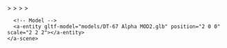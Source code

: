 <!DOCTYPE html>
<html>
  <head>
    <meta charset="utf-8">
    <title>My WebXR Scene</title>
    <meta name="description" content="WebXR with A-Frame">
    <script src="https://aframe.io/releases/1.4.2/aframe.min.js"></script>
    <meta name="viewport" content="width=device-width, initial-scale=1.0">
  </head>
  <body>
    <a-scene
      vr-mode-ui="enabled: true"
      webxr="optionalFeatures: hit-test, local-floor; requiredFeatures: local-floor"
      background="color: #0000fff"
    >
      <!-- Assets -->
      <a-assets>
        <a-asset-item id="model" src="replacemewiththestadium"></a-asset-item>
      </a-assets>
    >
      <!-- Lighting -->
      <a-light type="ambient" intensity="0.5"></a-light>
      <a-light type="directional" intensity="0.8" position="0 10 0"></a-light>
    >
      <!-- Ground -->
      <a-plane rotation="-90 0 0" width="100" height="100" color="#008000"></a-plane>
    >
      <!-- Camera -->
      <a-entity position="0 1 4">
        <a-camera wasd-controls-enabled="true" look-controls-enabled="true"></a-camera>
      </a-entity>
    >
      <!-- Model -->
      <a-entity gltf-model="models/DS-46 MOD5.glb" position="0 0 0" scale="2 2 2"></a-entity>
    </a-scene>
  </body>
</html>

  >
      <!-- Model -->
      <a-entity gltf-model="models/DT-67 Alpha MOD2.glb" position="2 0 0" scale="2 2 2"></a-entity>
    </a-scene>
  </body>
</html>
